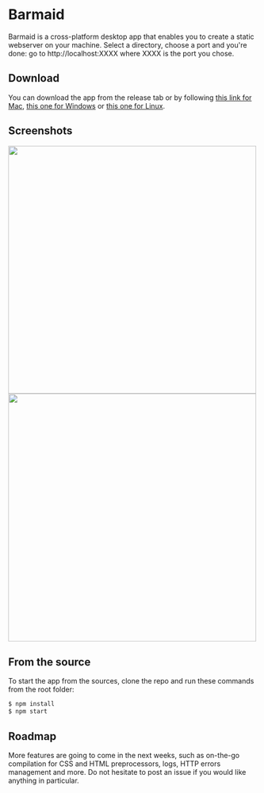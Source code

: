 # Barmaid

Barmaid is a cross-platform desktop app that enables you to create a static webserver on your machine. Select a directory, choose a port and you're done: go to http://localhost:XXXX where XXXX is the port you chose.

## Download

You can download the app from the release tab or by following [this link for Mac](https://github.com/BenjaminBini/barmaid/releases/download/v1.1.0/barmaid-1.1.0.dmg), [this one for Windows](https://github.com/BenjaminBini/barmaid/releases/download/v1.1.0/barmaid-1.1.0-win.zip) or [this one for Linux](https://github.com/BenjaminBini/barmaid/releases/download/v1.1.0/barmaid-1.1.0-x86_64.AppImage).

## Screenshots

<img src="http://static.bini.io/barmaid/screenshots/barmaid-tray.png" width="500">
<img src="http://static.bini.io/barmaid/screenshots/barmaid-window.png" width="500">

## From the source

To start the app from the sources, clone the repo and run these commands from the root folder:

```sh
$ npm install
$ npm start
```

## Roadmap

More features are going to come in the next weeks, such as on-the-go compilation for CSS and HTML preprocessors, logs, HTTP errors management and more. Do not hesitate to post an issue if you would like anything in particular.
